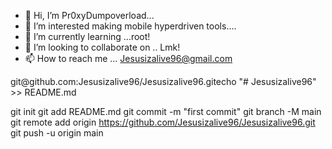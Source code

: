 - 👋 Hi, I’m Pr0xyDumpoverload... 
- 👀 I’m interested making mobile hyperdriven tools.... 
- 🌱 I’m currently learning ...root! 
- 💞️ I’m looking to collaborate on .. Lmk! 
- 📫 How to reach me ... Jesusizalive96@gmail.com

<!---connect 
Jesusizalive96/Jesusizalive96 is a ✨ special ✨ repository because its `README.md` (this file) appears on your GitHub profile.
You can click the Preview link to take a look at your changes.
--->git@github.com:Jesusizalive96/Jesusizalive96.gitecho "# Jesusizalive96" >> README.md
git init
git add README.md
git commit -m "first commit"
git branch -M main
git remote add origin https://github.com/Jesusizalive96/Jesusizalive96.git
git push -u origin main 
